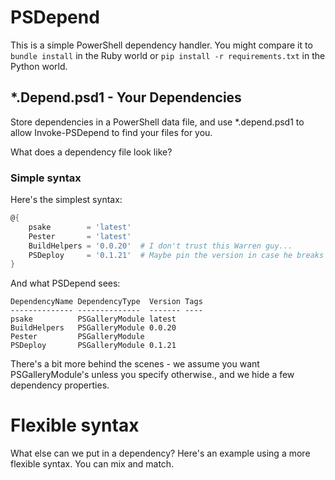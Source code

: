 PSDepend
========

This is a simple PowerShell dependency handler.  You might compare it to `bundle install` in the Ruby world or `pip install -r requirements.txt` in the Python world.

## *.Depend.psd1 - Your Dependencies

Store dependencies in a PowerShell data file, and use *.depend.psd1 to allow Invoke-PSDepend to find your files for you.

What does a dependency file look like?

### Simple syntax

Here's the simplest syntax:

```powershell
@{
    psake        = 'latest'
    Pester       = 'latest'
    BuildHelpers = '0.0.20'  # I don't trust this Warren guy...
    PSDeploy     = '0.1.21'  # Maybe pin the version in case he breaks this...
}
```

And what PSDepend sees:

```
DependencyName DependencyType  Version Tags
-------------- --------------  ------- ----
psake          PSGalleryModule latest      
BuildHelpers   PSGalleryModule 0.0.20      
Pester         PSGalleryModule             
PSDeploy       PSGalleryModule 0.1.21      
```

There's a bit more behind the scenes - we assume you want PSGalleryModule's unless you specify otherwise., and we hide a few dependency properties.

# Flexible syntax

What else can we put in a dependency?  Here's an example using a more flexible syntax.  You can mix and match.

```


```

